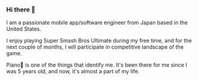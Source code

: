 ### Hi there 👋

I am a passionate mobile app/software engineer from Japan based in the United States. 

I enjoy playing Super Smash Bros Ultimate during my free time, and for the next couple of months, I will participate in competitive landscape of the game.

Piano🎹 is one of the things that identify me. It's been there for me since I was 5 years old, and now, it's almost a part of my life. 

<!--
**CoenTM/CoenTM** is a ✨ _special_ ✨ repository because its `README.md` (this file) appears on your GitHub profile.

Here are some ideas to get you started:

- 🔭 I’m currently working on ...
- 🌱 I’m currently learning ...
- 👯 I’m looking to collaborate on ...
- 🤔 I’m looking for help with ...
- 💬 Ask me about ...
- 📫 How to reach me: ...
- 😄 Pronouns: ...
- ⚡ Fun fact: ...
-->
